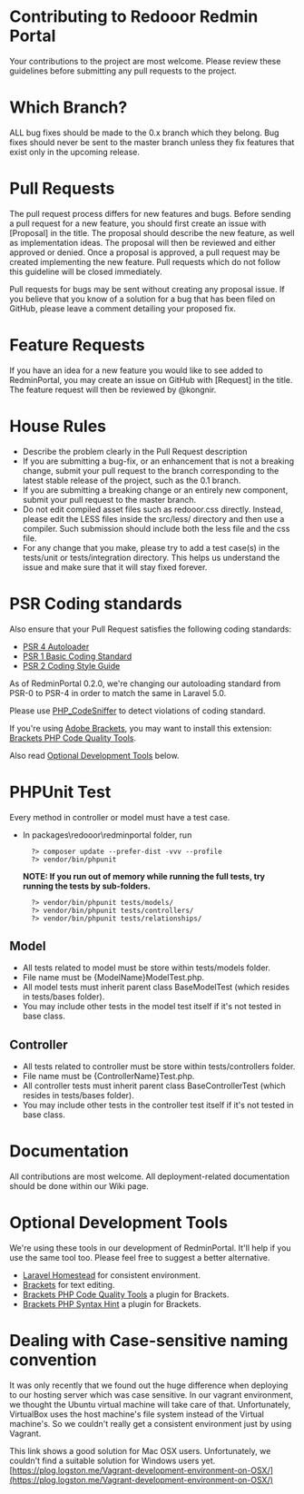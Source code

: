 # Contributing to Redooor Redmin Portal

Your contributions to the project are most welcome. Please review these guidelines before submitting any pull requests to the project.

# Which Branch?

ALL bug fixes should be made to the 0.x branch which they belong. Bug fixes should never be sent to the master branch unless they fix features that exist only in the upcoming release.

# Pull Requests

The pull request process differs for new features and bugs. Before sending a pull request for a new feature, you should first create an issue with [Proposal] in the title. The proposal should describe the new feature, as well as implementation ideas. The proposal will then be reviewed and either approved or denied. Once a proposal is approved, a pull request may be created implementing the new feature. Pull requests which do not follow this guideline will be closed immediately.

Pull requests for bugs may be sent without creating any proposal issue. If you believe that you know of a solution for a bug that has been filed on GitHub, please leave a comment detailing your proposed fix.

# Feature Requests

If you have an idea for a new feature you would like to see added to RedminPortal, you may create an issue on GitHub with [Request] in the title. The feature request will then be reviewed by @kongnir.

# House Rules

* Describe the problem clearly in the Pull Request description
* If you are submitting a bug-fix, or an enhancement that is not a breaking change, submit your pull request to the branch corresponding to the latest stable release of the project, such as the 0.1 branch.
* If you are submitting a breaking change or an entirely new component, submit your pull request to the master branch.
* Do not edit compiled asset files such as redooor.css directly. Instead, please edit the LESS files inside the src/less/ directory and then use a compiler. Such submission should include both the less file and the css file.
* For any change that you make, please try to add a test case(s) in the tests/unit or tests/integration directory. This helps us understand the issue and make sure that it will stay fixed forever.

# PSR Coding standards

Also ensure that your Pull Request satisfies the following coding standards:

* [PSR 4 Autoloader](https://github.com/php-fig/fig-standards/blob/master/accepted/PSR-4-autoloader.md)
* [PSR 1 Basic Coding Standard](https://github.com/php-fig/fig-standards/blob/master/accepted/PSR-1-basic-coding-standard.md)
* [PSR 2 Coding Style Guide](https://github.com/php-fig/fig-standards/blob/master/accepted/PSR-2-coding-style-guide.md)

As of RedminPortal 0.2.0, we're changing our autoloading standard from PSR-0 to PSR-4 in order to match the same in Laravel 5.0.

Please use [PHP_CodeSniffer](https://github.com/squizlabs/PHP_CodeSniffer) to detect violations of coding standard.

If you're using [Adobe Brackets](http://brackets.io), you may want to install this extension: [Brackets PHP Code Quality Tools](https://github.com/mikaeljorhult/brackets-php-code-quality-tools).

Also read [Optional Development Tools](#optional-development-tools) below.

# PHPUnit Test

Every method in controller or model must have a test case.

* In packages\redooor\redminportal folder, run 

        ?> composer update --prefer-dist -vvv --profile
        ?> vendor/bin/phpunit

    **NOTE: If you run out of memory while running the full tests, try running the tests by sub-folders.**
    
        ?> vendor/bin/phpunit tests/models/
        ?> vendor/bin/phpunit tests/controllers/
        ?> vendor/bin/phpunit tests/relationships/

## Model
* All tests related to model must be store within tests/models folder. 
* File name must be {ModelName}ModelTest.php.
* All model tests must inherit parent class BaseModelTest (which resides in tests/bases folder).
* You may include other tests in the model test itself if it's not tested in base class.

## Controller
* All tests related to controller must be store within tests/controllers folder. 
* File name must be {ControllerName}Test.php.
* All controller tests must inherit parent class BaseControllerTest (which resides in tests/bases folder).
* You may include other tests in the controller test itself if it's not tested in base class.

# Documentation

All contributions are most welcome.
All deployment-related documentation should be done within our Wiki page.

# Optional Development Tools

We're using these tools in our development of RedminPortal. It'll help if you use the same tool too.
Please feel free to suggest a better alternative.

* [Laravel Homestead](http://laravel.com/docs/5.0/homestead) for consistent environment.
* [Brackets](http://brackets.io/) for text editing.
* [Brackets PHP Code Quality Tools](https://github.com/mikaeljorhult/brackets-php-code-quality-tools) a plugin for Brackets.
* [Brackets PHP Syntax Hint](http://www.oslibrary.in/brackets/) a plugin for Brackets.

# Dealing with Case-sensitive naming convention

It was only recently that we found out the huge difference when deploying to our hosting server which was case sensitive. In our vagrant environment, we thought the Ubuntu virtual machine will take care of that. Unfortunately, VirtualBox uses the host machine's file system instead of the Virtual machine's. So we couldn't really get a consistent environment just by using Vagrant.

This link shows a good solution for Mac OSX users. Unfortunately, we couldn't find a suitable solution for Windows users yet.
[https://plog.logston.me/Vagrant-development-environment-on-OSX/](https://plog.logston.me/Vagrant-development-environment-on-OSX/)
